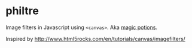 philtre
=======

Image filters in Javascript using `<canvas>`. Aka [magic potions](http://en.wikipedia.org/wiki/Philtre).

Inspired by http://www.html5rocks.com/en/tutorials/canvas/imagefilters/
